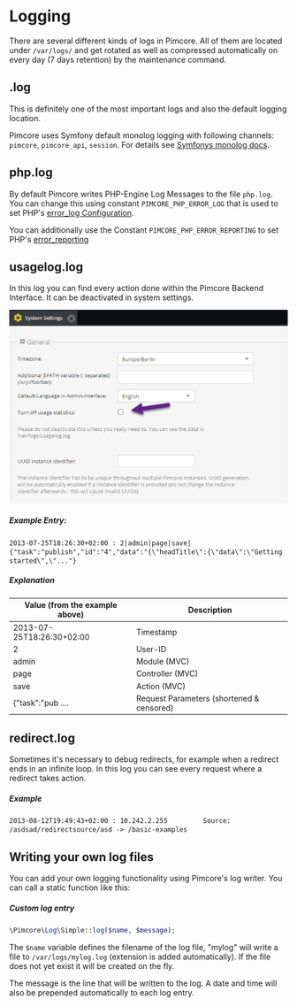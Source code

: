 # Logging

There are several different kinds of logs in Pimcore. All of them are located under `/var/logs/` and get rotated
as well as compressed automatically on every day (7 days retention) by the maintenance command. 
 
## <env>.log
This is definitely one of the most important logs and also the default logging location. 

Pimcore uses Symfony default monolog logging with following channels: `pimcore`, `pimcore_api`, `session`. 
For details see [Symfonys monolog docs](http://symfony.com/doc/3.4/logging.html).

## php.log
By default Pimcore writes PHP-Engine Log Messages to the file `php.log`.
You can change this using constant `PIMCORE_PHP_ERROR_LOG` that is used to set PHP's [error_log Configuration](http://php.net/manual/en/errorfunc.configuration.php#ini.error-log).

You can additionally use the Constant `PIMCORE_PHP_ERROR_REPORTING` to set PHP's [error_reporting](http://php.net/manual/en/errorfunc.configuration.php#ini.error-reporting)

## usagelog.log
In this log you can find every action done within the Pimcore Backend Interface. It can be deactivated in system settings.

![Usage Log Setting](../img/usage-log-setting.jpg)

##### Example Entry: 
``` 
2013-07-25T18:26:30+02:00 : 2|admin|page|save|{"task":"publish","id":"4","data":"{\"headTitle\":{\"data\":\"Getting started\",\"..."}
```

##### Explanation

| Value (from the example above) | Description                               |
|--------------------------------|-------------------------------------------|
| 2013-07-25T18:26:30+02:00      | Timestamp                                 |
| 2                              | User-ID                                   |
| admin                          | Module (MVC)                              |
| page                           | Controller (MVC)                          |
| save                           | Action (MVC)                              |
| {"task":"pub ....              | Request Parameters (shortened & censored) |


## redirect.log
Sometimes it's necessary to debug redirects, for example when a redirect ends in an infinite loop. 
In this log you can see every request where a redirect takes action. 

##### Example
```
2013-08-12T19:49:43+02:00 : 10.242.2.255         Source: /asdsad/redirectsource/asd -> /basic-examples
```

## Writing your own log files
You can add your own logging functionality using Pimcore's log writer. You can call a static 
function like this:

##### Custom log entry
```php
\Pimcore\Log\Simple::log($name, $message);
```

The `$name` variable defines the filename of the log file, "mylog" will write a file to `/var/logs/mylog.log` 
(extension is added automatically). If the file does not yet exist it will be created on the fly. 

The message is the line that will be written to the log. A date and time will also be prepended 
automatically to each log entry.


